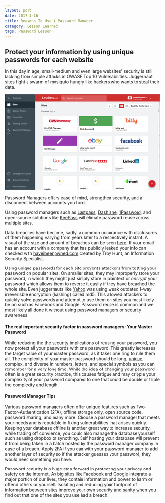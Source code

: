 ```yaml
---
layout: post
date: 2017-1-16
title: Reasons To Use A Password Manager
category: Lesson Learned
tags: Password Lesson
---
```


## Protect your information by using unique passwords for each website

In this day in age, small-medium and even large websites' security is still lacking from simple attacks in OWASP Top 10 Vulnerabilities. Juggernaut sites fight a swarm of mosiquto hungry like hackers who wants to steal their data.



![Lastpass Manager](/assets/passwordmanager1.png)



Password Managers offers ease of mind, strengthen security, and a disconnect between accounts you hold.

Using password managers such as [Lastpass](https://www.lastpass.com/), [Dashlane](https://www.dashlane.com/), [1Password](https://1password.com/), and open-source solutions like [KeePass](http://keepass.info/) will elimate password reuse across multiple sites.

Data breaches have become, sadly, a common occurance with disclosures of them happening varying from years later to a respectively instant. A visual of the size and amount of breaches can be seen [here](http://www.informationisbeautiful.net/visualizations/worlds-biggest-data-breaches-hacks/). If your email has an account with a company that has publicly leaked your info can checked with [haveibeenpwned.com](https://haveibeenpwned.com/) created by Troy Hunt, an Information Security Specialist.

Using unique passwords for each site prevents attackers from testing your password on popular sites. On smaller sites, they may improperly store your password, in which they might just simply store in plaintext or _encrypt_ your password which allows them to reverse it easily if they have breached the whole site. Even juggernauts like [Yahoo](https://arstechnica.com/security/2016/12/yahoo-reveals-1-billion-more-accounts-exposed-and-some-code-may-have-been-stolen/) was using weak outdated 1-way irreverisble encryption (hashing) called md5. This allowed attackers to quickly solve passwords and attempt to use them on sites you most likely be on such as Facebook and Google. Password reuse is common and we most likely all done it without using password managers or security awareness.

#### The real important security factor in password managers: Your Master Password

While reducing the the security implications of reusing your password, you now protect all your passwords with one password. This greatly increases the target value of your master password, as it takes one ring to rule them all. The complexity of your master password should be long, [unique](http://www.computerworld.com/article/3024404/security/worst-most-common-passwords-for-the-last-5-years.html), complex, and diverse in numbers, letters, and special symbols as you can remember for a very long time. While the idea of changing your password often is a great security practice, this causes fatigue and may cripple your complexity of your password compared to one that could be double or triple the complexity and length.

#### Password Manager Tips

Various password managers often offer unique features such as Two-Factor-Authentication (2FA), offline storage only, open source code, password sharing, and many more. Choose a password manager that meets your needs and is reputable in fixing vulnerabilities that arises quickly. Keeping your database offline is another great way to increase security, while trading off convience, you could also manage the database yourself such as using dropbox or syncthing. Self hosting your database will prevent it from being taken in a batch hosted by the password manager company in case of a breach. Apply 2FA if you can with your password manager to add another layer of security so if the attacker guesses your password, they would need something you have.



Password security is a huge step forward in protecting your privacy and safety on the internet. As big sites like Facebook and Google integrate a major portion of our lives, they contain information and power to harm or offend others or yourself. Isolating and reducing your footprint of information between sites improve your own security and sanity when you find out that one of the sites you use had a breach.

